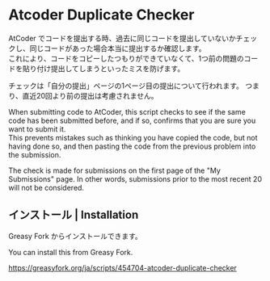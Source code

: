 # Atcoder Duplicate Checker

AtCoder でコードを提出する時、過去に同じコードを提出していないかチェックし、同じコードがあった場合本当に提出するか確認します。  
これにより、コードをコピーしたつもりができていなくて、1つ前の問題のコードを貼り付け提出してしまうといったミスを防げます。

チェックは「自分の提出」ページの1ページ目の提出について行われます。
つまり、直近20回より前の提出は考慮されません。

When submitting code to AtCoder, this script checks to see if the same code has been submitted before, and if so, confirms that you are sure you want to submit it.  
This prevents mistakes such as thinking you have copied the code, but not having done so, and then pasting the code from the previous problem into the submission.

The check is made for submissions on the first page of the "My Submissions" page.
In other words, submissions prior to the most recent 20 will not be considered.

## インストール | Installation

Greasy Fork からインストールできます。

You can install this from Greasy Fork.

https://greasyfork.org/ja/scripts/454704-atcoder-duplicate-checker
